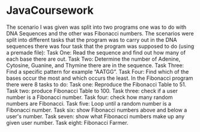 # JavaCoursework
The scenario I was given was split into two programs one was to do with DNA Sequences and the other was Fibonacci numbers. The scenarios were split into different tasks that the program was to carry out in the DNA sequences there was four task that the program was supposed to do (using a premade file): Task One: Read the sequence and find out how many of each base there are out. Task Two: Determine the number of Adenine, Cytosine, Guanine, and Thymine there are in the sequence. Task Three: Find a specific pattern for example “AATGG”. Task Four: Find which of the bases occur the most and which occurs the least.  In the Fibonacci program there were 8 tasks to do: Task one: Reproduce the Fibonacci Table to 51. Task two: produce Fibonacci Table to 100. Task three: check if a user number is a Fibonacci number. Task four: check how many random numbers are Fibonacci. Task five: Loop until a random number is a Fibonacci number. Task six: show Fibonacci numbers above and below a user's number. Task seven: show what Fibonacci numbers make up any given user number. Task eight: Fibonacci Farmer.
